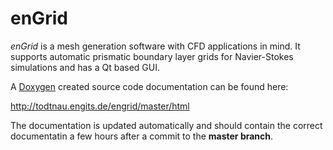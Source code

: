 # enGrid
*enGrid* is a mesh generation software with CFD applications in mind. It supports automatic prismatic boundary layer grids for Navier-Stokes simulations and has a Qt based GUI.

A [Doxygen](http://www.stack.nl/~dimitri/doxygen/index.html) created source code documentation can be found here:

http://todtnau.engits.de/engrid/master/html

The documentation is updated automatically and should contain the correct documentatin a few hours after a commit to the **master branch**.
